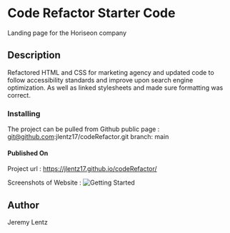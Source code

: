 # Code Refactor Starter Code

Landing page for the Horiseon company

## Description

Refactored HTML and CSS for marketing agency and updated code to follow accessibility standards and improve upon search engine optimization. As well as linked stylesheets and made sure formatting was correct.

### Installing

The project can be pulled from Github public page : git@github.com:jlentz17/codeRefactor.git
branch: main

#### Published On

Project url : https://jlentz17.github.io/codeRefactor/

Screenshots of Website : ![Getting Started](./Assets/images/ScreenShot1.png)

## Author

Jeremy Lentz
